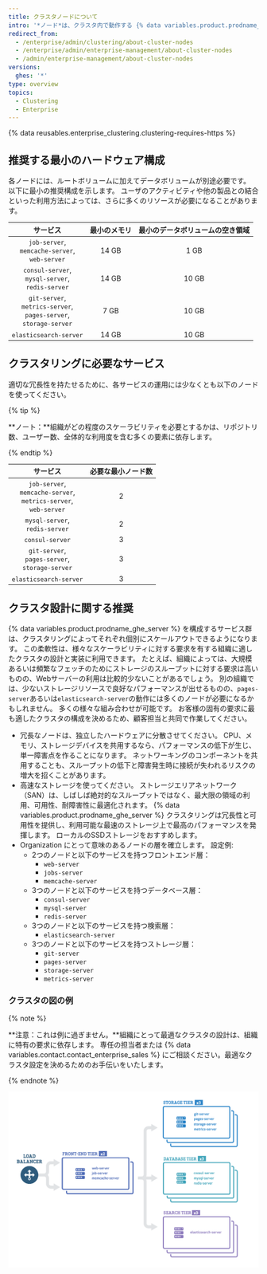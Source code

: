 ```yaml
---
title: クラスタノードについて
intro: '*ノード*は、クラスタ内で動作する {% data variables.product.prodname_ghe_server %} インスタンスです。 ぞれぞれのノードは、クラスターに提供される (最終的にはユーザーに提供される) 一連のサービスを実行します。'
redirect_from:
  - /enterprise/admin/clustering/about-cluster-nodes
  - /enterprise/admin/enterprise-management/about-cluster-nodes
  - /admin/enterprise-management/about-cluster-nodes
versions:
  ghes: '*'
type: overview
topics:
  - Clustering
  - Enterprise
---
```


{% data reusables.enterprise_clustering.clustering-requires-https %}

## 推奨する最小のハードウェア構成
各ノードには、ルートボリュームに加えてデータボリュームが別途必要です。 以下に最小の推奨構成を示します。 ユーザのアクティビティや他の製品との結合といった利用方法によっては、さらに多くのリソースが必要になることがあります。

|                                              サービス                                              | 最小のメモリ | 最小のデータボリュームの空き領域 |
|:----------------------------------------------------------------------------------------------:|:------:|:----------------:|
|               `job-server`,<br/>`memcache-server`,<br/>`web-server`                | 14 GB  |       1 GB       |
|              `consul-server`,<br/>`mysql-server`,<br/>`redis-server`               | 14 GB  |      10 GB       |
| `git-server`,<br/>`metrics-server`,<br/>`pages-server`,<br/>`storage-server` |  7 GB  |      10 GB       |
|                                     `elasticsearch-server`                                     | 14 GB  |      10 GB       |

## クラスタリングに必要なサービス
適切な冗長性を持たせるために、各サービスの運用には少なくとも以下のノードを使ってください。

{% tip %}

**ノート：**組織がどの程度のスケーラビリティを必要とするかは、リポジトリ数、ユーザー数、全体的な利用度を含む多くの要素に依存します。

{% endtip %}

|                                             サービス                                              | 必要な最小ノード数 |
|:---------------------------------------------------------------------------------------------:|:---------:|
| `job-server`,<br/>`memcache-server`,<br/>`metrics-server`,<br/>`web-server` |     2     |
|                           `mysql-server`,<br/>`redis-server`                            |     2     |
|                                        `consul-server`                                        |     3     |
|              `git-server`,<br/>`pages-server`,<br/>`storage-server`               |     3     |
|                                    `elasticsearch-server`                                     |     3     |

## クラスタ設計に関する推奨

{% data variables.product.prodname_ghe_server %} を構成するサービス群は、クラスタリングによってそれぞれ個別にスケールアウトできるようになります。 この柔軟性は、様々なスケーラビリティに対する要求を有する組織に適したクラスタの設計と実装に利用できます。 たとえば、組織によっては、大規模あるいは頻繁なフェッチのためにストレージのスループットに対する要求は高いものの、Webサーバーの利用は比較的少ないことがあるでしょう。 別の組織では、少ないストレージリソースで良好なパフォーマンスが出せるものの、`pages-server`あるいは`elasticsearch-server`の動作には多くのノードが必要になるかもしれません。 多くの様々な組み合わせが可能です。 お客様の固有の要求に最も適したクラスタの構成を決めるため、顧客担当と共同で作業してください。

- 冗長なノードは、独立したハードウェアに分散させてください。 CPU、メモリ、ストレージデバイスを共用するなら、パフォーマンスの低下が生じ、単一障害点を作ることになります。 ネットワーキングのコンポーネントを共用することも、スループットの低下と障害発生時に接続が失われるリスクの増大を招くことがあります。
- 高速なストレージを使ってください。 ストレージエリアネットワーク（SAN）は、しばしば絶対的なスループットではなく、最大限の領域の利用、可用性、耐障害性に最適化されます。 {% data variables.product.prodname_ghe_server %} クラスタリングは冗長性と可用性を提供し、利用可能な最速のストレージ上で最高のパフォーマンスを発揮します。 ローカルのSSDストレージをおすすめします。
- Organization にとって意味のあるノードの層を確立します。 設定例:
  - 2つのノードと以下のサービスを持つフロントエンド層：
    - `web-server`
    - `jobs-server`
    - `memcache-server`
  - 3つのノードと以下のサービスを持つデータベース層：
    - `consul-server`
    - `mysql-server`
    - `redis-server`
  - 3つのノードと以下のサービスを持つ検索層：
    - `elasticsearch-server`
  - 3つのノードと以下のサービスを持つストレージ層：
    - `git-server`
    - `pages-server`
    - `storage-server`
    - `metrics-server`

### クラスタの図の例
{% note %}

**注意：これは例に過ぎません。**組織にとって最適なクラスタの設計は、組織に特有の要求に依存します。 専任の担当者または {% data variables.contact.contact_enterprise_sales %} にご相談ください。最適なクラスタ設定を決めるためのお手伝いをいたします。

{% endnote %}

<img src="/assets/images/enterprise/cluster/cluster-diagram.png" alt="クラスタの例" style="width: 800px;border:0" />
